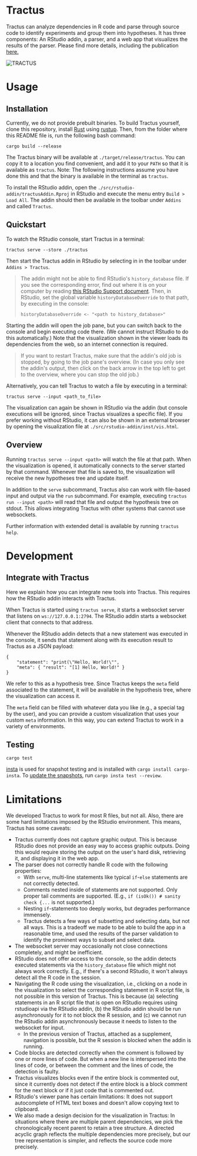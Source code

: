 # Tractus
Tractus can analyze dependencies in R code and parse through source code to identify experiments and group them into hypotheses. It has three components: An RStudio addin, a parser, and a web app that visualizes the results of the parser. Please find more details, including the publication [here.][1]

![][image-1]

# Usage
## Installation
Currently, we do not provide prebuilt binaries. To build Tractus yourself, clone this repository, install [Rust](https://www.rust-lang.org/) using [rustup](https://rustup.rs/). Then, from the folder where this README file is, run the following bash command:
```
cargo build --release
```
The Tractus binary will be available at `./target/release/tractus`. You can copy it to a location you find convenient, and add it to your `PATH` so that it is available as `tractus`. Note: The following instructions assume you have done this and that the binary is available in the terminal as `tractus`.

To install the RStudio addin, open the `./src/rstudio-addin/tractusAddin.Rproj` in RStudio and execute the menu entry `Build > Load All`. The addin should then be available in the toolbar under `Addins` and called `Tractus`.

## Quickstart
To watch the RStudio console, start Tractus in a terminal:
```
tractus serve --store ./tractus
```

Then start the Tractus addin in RStudio by selecting in in the toolbar under `Addins > Tractus`.
> The addin might not be able to find RStudio's `history_database` file. If you see the corresponding error, find out where it is on your computer by reading [this RStudio Support document](https://support.rstudio.com/hc/en-us/articles/200534577-Resetting-RStudio-Desktop-s-State). Then, in RStudio, set the global variable `historyDatabaseOverride` to that path, by executing in the console:
> ```
> historyDatabaseOverride <- "<path to history_database>"
> ```

Starting the addin will open the job pane, but you can switch back to the console and begin executing code there. (We cannot instruct RStudio to do this automatically.) Note that the visualization shown in the viewer loads its dependencies from the web, so an internet connection is required.

> If you want to restart Tractus, make sure that the addin's old job is stopped, by going to the job pane's overview. (In case you only see the addin's output, then click on the back arrow in the top left to get to the overview, where you can stop the old job.)

Alternatively, you can tell Tractus to watch a file by executing in a terminal:
```
tractus serve --input <path_to_file>
```

The visualization can again be shown in RStudio via the addin (but console executions will be ignored, since Tractus visualizes a specific file). If you prefer working without RStudio, it can also be shown in an external browser by opening the visualization file at `./src/rstudio-addin/inst/vis.html`.

## Overview
Running `tractus serve --input <path>` will watch the file at that path. When the visualization is opened, it automatically connects to the server started by that command. Whenever that file is saved to, the visualization will receive the new hypotheses tree and update itself.

In addition to the `serve` subcommand, Tractus also can work with file-based input and output via the `run` subcommand. For example, executing `tractus run --input <path>` will read that file and output the hypothesis tree on stdout. This allows integrating Tractus with other systems that cannot use websockets.

Further information with extended detail is available by running `tractus help`.

# Development
## Integrate with Tractus
Here we explain how you can integrate new tools into Tractus. This requires how the RStudio addin interacts with Tractus.

When Tractus is started using `tractus serve`, it starts a websocket server that listens on `ws://127.0.0.1:2794`. The RStudio addin starts a websocket client that connects to that address.

Whenever the RStudio addin detects that a new statement was executed in the console, it sends that statement along with its execution result to Tractus as a JSON payload:
```
{
    "statement": "print(\"Hello, World!\"",
    "meta": { "result": "[1] Hello, World!" }
}
```

We refer to this as a hypothesis tree. Since Tractus keeps the `meta` field associated to the statement, it will be available in the hypothesis tree, where the visualization can access it.

The `meta` field can be filled with whatever data you like (e.g., a special tag by the user), and you can provide a custom visualization that uses your custom `meta` information. In this way, you can extend Tractus to work in a variety of environments.

## Testing
```
cargo test
```

[insta](https://docs.rs/insta/) is used for snapshot testing and is installed with `cargo install cargo-insta`. To [update the snapshots](https://docs.rs/insta/0.8.2/insta/#snapshot-updating), run `cargo insta test --review`.

# Limitations
We developed Tractus to work for most R files, but not all. Also, there are some hard limitations imposed by the RStudio environment. This means, Tractus has some caveats:

- Tractus currently does not capture graphic output. This is because RStudio does not provide an easy way to access graphic outputs. Doing this would require storing the output on the user's hard disk, retrieving it, and displaying it in the web app.
- The parser does not correctly handle R code with the following properties:
  - With `serve`, multi-line statements like typical `if`-`else` statements are not correctly detected.
  - Comments nested inside of statements are not supported. Only proper tail comments are supported. (E.g., `if (isOk()) # sanity check {...` is not supported.)
  - Nesting `if`-statements too deeply works, but degrades performance immensely.
  - Tractus detects a few ways of subsetting and selecting data, but not all ways. This is a tradeoff we made to be able to build the app in a reasonable time, and used the results of the parser validation to identify the prominent ways to subset and select data.
- The websocket server may occasionally not close connections completely, and might be inefficient.
- RStudio does not offer access to the console, so the addin detects executed statements via the `history_database` file which might not always work correctly. E.g., if there's a second RStudio, it won't always detect all the R code in the session.
- Navigating the R code using the visualization, i.e., clicking on a node in the visualization to select the corresponding statement in R script file, is not possible in this version of Tractus. This is because (a) selecting statements in an R script file that is open on RStudio requires using rstudioapi via the RStudio addin, (b) the RStudio addin should be run asynchronously for it to not block the R session, and (c) we cannot run the RStudio addin asynchronously because it needs to listen to the websocket for input.
  - In the previous version of Tractus, attached as a supplement, navigation is possible, but the R session is blocked when the addin is running. 
- Code blocks are detected correctly when the comment is followed by one or more lines of code. But when a new line is interspersed into the lines of code, or between the comment and the lines of code, the detection is faulty.
- Tractus visualizes blocks even if the entire block is commented out, since it currently does not detect if the entire block is a block comment for the next block or if it just code that is commented out.
- RStudio's viewer pane has certain limitations: It does not support autocomplete of HTML text boxes and doesn't allow copying text to clipboard.
- We also made a design decision for the visualization in Tractus: In situations where there are multiple parent dependencies, we pick the chronologically recent parent to retain a tree structure. A directed acyclic graph reflects the multiple dependencies more precisely, but our tree representation is simpler, and reflects the source code more precisely.

[1]: https://hci.rwth-aachen.de/tractus "TRACTUS homepage"

[image-1]: https://github.com/i10/tractus/blob/master/interface-blank-full.jpg "TRACTUS"
